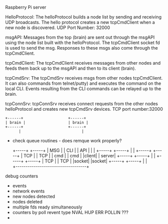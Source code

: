 Raspberry Pi server

HelloProtocol:
	The helloProtocol builds a node list by sending and receiving UDP broadcasts. 
	The hello protocol creates a new tcpCmdClient when a new node is discovered.
	UDP Port Number: 32000


msgAPI:
	Messages from the top (brain) are sent out through the msgAPI using the node list built
	with the helloProtocol. The tcpCmdClient socket fd is used to send the msg.
        Responses to these msgs also come through the tcpCmdClient.


tcpCmdClient:
	The tcpCmdClient receives messages from other nodes and feeds them back up to the 
	msgAPI and then to its client (brain).


tcpCmdSrv:
	The tcpCmdSrv receives msgs from other nodes tcpCmdClient. It can also commands
	from telnet/putty) and executes the command on the local CLI. Events resulting from 
	the CLI commands can be relayed up to the brain.

tcpConnSrv:
	tcpConnSrv receives connect requests from the other nodes helloProtocol and creates 
	new tcpCmdSrv devices.
	TCP port number:32000

	+------+					+------+
	| brain |					| brain |
	+------+					+------+
	      |						      |

- check queue routines - does remque work properly?



	+-----+					+-----+
	| MSG |					| CLI  |
	| API   |					|         |
	+-----+					+-----+
	     |						    |
	+-----+					+-----+
	| TCP |					| TCP |
	| cmd |					| cmd |
	|client|				| server|
	+-----+					+-----+
	     |						    |
	+-----+					+-----+
	|  TCP |				| TCP  |
	|socket|				|socket|
	+-----+					+-----+
 	    |               |  
	   +-----------------------------------+

debug counters

- events
- network events
- new nodes detected
- nodes deleted
- multiple fds ready simultaneously
- counters by poll revent type
	NVAL
	HUP
	ERR
	POLLIN
	???
-
